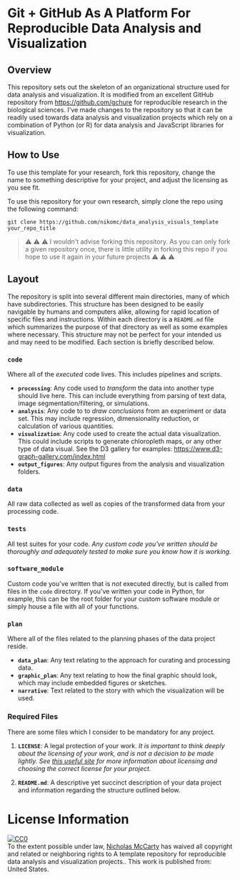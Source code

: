 # Git + GitHub As A Platform For Reproducible Data Analysis and Visualization

## Overview
This repository sets out the skeleton of an organizational structure used for data analysis and visualization. It is modified from an excellent GitHub repository from https://github.com/gchure for reproducible research in the biological sciences. I've made changes to the repository so that it can be readily used towards data analysis and visualization projects which rely on a combination of Python (or R) for data analysis and JavaScript libraries for visualization.

## How to Use
To use this template for your research, fork this repository, change the name
to something descriptive for your project, and adjust the licensing as you
see fit.

To use this repository for your own research, simply clone the repo using the following command:

```
git clone https://github.com/nikomc/data_analysis_visuals_template your_repo_title
```

> :warning: :warning: :warning: I wouldn't advise forking this repository. As you can only fork a given repository once, there is little utility in forking this repo if you hope to use it again in your future projects :warning: :warning: :warning:

## Layout

The repository is split into several different main directories, many of which have subdirectories. This structure has been designed to be easily navigable by humans and computers alike, allowing for rapid location of specific files and instructions. Within each directory is a `README.md` file which summarizes the purpose of that directory as well as some examples where necessary. This structure may not be perfect for your intended us and may need to be modified. Each section is briefly described below. 

### **`code`** 
Where all of the *executed* code lives. This includes pipelines and scripts. 
 * **`processing`**: Any code used to *transform* the data into another type should live here. This can include everything from parsing of text data, image segmentation/filtering, or simulations.
 * **`analysis`**: Any code to to *draw conclusions* from an experiment or data set. This may include regression, dimensionality reduction, or calculation of various quantities.
 * **`visualization`**: Any code used to create the actual data visualization. This could include scripts to generate chloropleth maps, or any other type of data visual. See the D3 gallery for examples: https://www.d3-graph-gallery.com/index.html
 * **`output_figures`**: Any output figures from the analysis and visualization folders.

### **`data`** 
All raw data collected as well as copies of the transformed data from your processing code. 

### **`tests`** 
All test suites for your code. *Any custom code you've written should be thoroughly and adequately tested to make sure you know how it is working.*

### **`software_module`** 
Custom code you've written that is *not* executed directly, but is called from files in the `code` directory. If you've written your code in Python, for example, this can be the root folder for your custom software module or simply house a file with all of your functions. 

### **`plan`** 
Where all of the files related to the planning phases of the data project reside.
 * **`data_plan`**: Any text relating to the approach for curating and processing data.
 * **`graphic_plan`**: Any text relating to how the final graphic should look, which may include embedded figures or sketches.
 * **`narrative`**: Text related to the story with which the visualization will be used.
 
### Required Files
There are some files which I consider to be mandatory for any project.

1. **`LICENSE`**: A legal protection of your work. *It is important to think deeply about the licensing of your work, and is not a decision to be made lightly. See [this useful site](https://choosealicense.com/) for more information about licensing and choosing the correct license for your project.*

2. **`README.md`**: A descriptive yet succinct description of your data project and information regarding the structure outlined below.


# License Information

<p xmlns:dct="http://purl.org/dc/terms/" xmlns:vcard="http://www.w3.org/2001/vcard-rdf/3.0#">
  <a rel="license"
     href="http://creativecommons.org/publicdomain/zero/1.0/">
    <img src="http://i.creativecommons.org/p/zero/1.0/88x31.png" style="border-style: none;" alt="CC0" />
  </a>
  <br />
  To the extent possible under law,
  <a rel="dct:publisher"
     href="github.com/nikomc/data_analysis_visuals_template">
    <span property="dct:title">Nicholas McCarty</span></a>
  has waived all copyright and related or neighboring rights to
  <span property="dct:title">A template repository for reproducible data analysis and visualization projects.</span>.
This work is published from:
<span property="vcard:Country" datatype="dct:ISO3166"
      content="US" about="github.com/gchure/reproducible_research">
  United States</span>.
</p>
